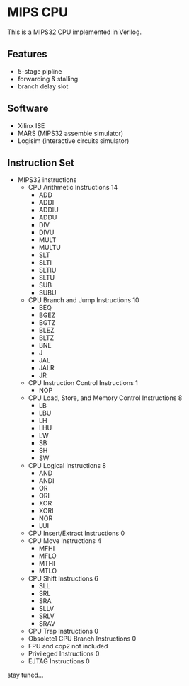 # MIPS CPU

This is a MIPS32 CPU implemented in Verilog.

## Features

- 5-stage pipline
- forwarding & stalling
- branch delay slot

## Software
- Xilinx ISE
- MARS (MIPS32 assemble simulator)
- Logisim (interactive circuits simulator)

## Instruction Set

- MIPS32 instructions
  - CPU Arithmetic Instructions 14
    - ADD
    - ADDI
    - ADDIU
    - ADDU
    - DIV
    - DIVU
    - MULT
    - MULTU
    - SLT
    - SLTI
    - SLTIU
    - SLTU
    - SUB
    - SUBU
  - CPU Branch and Jump Instructions 10
    - BEQ
    - BGEZ
    - BGTZ
    - BLEZ
    - BLTZ
    - BNE
    - J
    - JAL
    - JALR
    - JR
  - CPU Instruction Control Instructions 1
    - NOP
  - CPU Load, Store, and Memory Control Instructions 8
    - LB
    - LBU
    - LH
    - LHU
    - LW
    - SB
    - SH
    - SW
  - CPU Logical Instructions 8
    - AND
    - ANDI
    - OR
    - ORI
    - XOR
    - XORI
    - NOR
    - LUI
  - CPU Insert/Extract Instructions 0
  - CPU Move Instructions 4
    - MFHI
    - MFLO
    - MTHI 
    - MTLO
  - CPU Shift Instructions 6
    - SLL
    - SRL
    - SRA
    - SLLV
    - SRLV
    - SRAV
  - CPU Trap Instructions 0
  - Obsolete1 CPU Branch Instructions 0
  - FPU and cop2 not included
  - Privileged Instructions 0
  - EJTAG Instructions 0

stay tuned...
